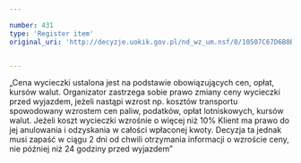 ```yaml
---

number: 431
type: 'Register item'
original_uri: 'http://decyzje.uokik.gov.pl/nd_wz_um.nsf/0/10507C67D6B0BB9DC12572DD0032955B?OpenDocument'


---
```


„Cena wycieczki ustalona jest na podstawie obowiązujących cen, opłat, kursów walut. Organizator zastrzega sobie prawo zmiany ceny wycieczki przed wyjazdem, jeżeli nastąpi wzrost np. kosztów transportu spowodowany wzrostem cen paliw, podatków, opłat lotniskowych, kursów walut. Jeżeli koszt wycieczki wzrośnie o więcej niż 10% Klient ma prawo do jej anulowania i odzyskania w całości wpłaconej kwoty. Decyzja ta jednak musi zapaść w ciągu 2 dni od chwili otrzymania informacji o wzroście ceny, nie później niż 24 godziny przed wyjazdem”
